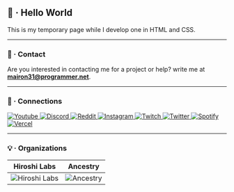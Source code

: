 ## 👋 · Hello World

This is my temporary page while I develop one in HTML and CSS.

----

### 📩 · Contact

Are you interested in contacting me for a project or help? write me at **mairon31@programmer.net**.

----

### 🔗 · Connections
<a href="https://youtube.com/channel/UCHW-ZV1jl69-0WQ4OWKIbpQ">
<img alt="Youtube" src="https://img.shields.io/badge/YouTube-%23FF0000.svg?style=for-the-badge&logo=YouTube&logoColor=white"/>
</a> <a href="https://discord.com/">
<img alt="Discord" src="https://img.shields.io/badge/Discord-%237289DA.svg?style=for-the-badge&logo=discord&logoColor=white"/>
</a> <a href="https://reddit.com/u/Mairon31">
<img alt="Reddit" src="https://img.shields.io/badge/Reddit-FF4500?style=for-the-badge&logo=reddit&logoColor=white"/>
</a> <a href="https://instagram.com/Mairon31">
<img alt="Instagram" src="https://img.shields.io/badge/Instagram-%23E4405F.svg?style=for-the-badge&logo=Instagram&logoColor=white"/>
</a> <a href="https://twitch.tv/mairon31">
<img alt="Twitch" src="https://img.shields.io/badge/Twitch-%239146FF.svg?style=for-the-badge&logo=Twitch&logoColor=white"/>
</a> <a href="https://twitter.com/Mairon31K">
<img alt="Twitter" src="https://img.shields.io/badge/Twitter-%231DA1F2.svg?style=for-the-badge&logo=Twitter&logoColor=white"/>
</a> <a href="https://open.spotify.com/user/maironjoelkin430?si=KTm7qqAgRsOiJkqYFy5O8Q">
<img alt="Spotify" src="https://img.shields.io/badge/Spotify-1ED760?style=for-the-badge&logo=spotify&logoColor=white"/>
</a> <a href="https://vercel.com/mairon">
<img alt="Vercel" src="https://img.shields.io/badge/Vercel-%23000000.svg?style=for-the-badge&logo=vercel&logoColor=white"/>
</a>

----

### 💡 · Organizations 
|Hiroshi Labs|Ancestry|
|:---:|:---:|
|![Hiroshi Labs](https://avatars.githubusercontent.com/u/85419843?s=80&v=4 "Hiroshi Labs")|![Ancestry](https://avatars.githubusercontent.com/u/75043853?s=80&v=4 "Ancestry")|
